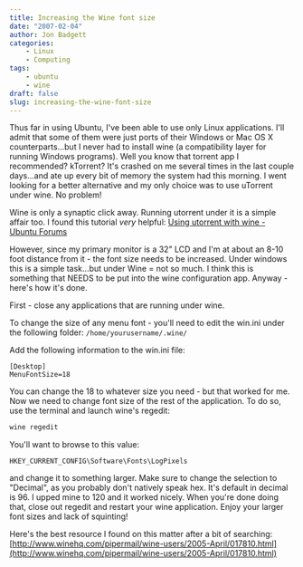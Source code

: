 ```yaml
---
title: Increasing the Wine font size
date: "2007-02-04"
author: Jon Badgett
categories:
    - Linux
    - Computing
tags:
    - ubuntu
    - wine
draft: false
slug: increasing-the-wine-font-size
---
```


Thus far in using Ubuntu, I've been able to use only Linux applications. I'll
admit that some of them were just ports of their Windows or Mac OS X
counterparts...but I never had to install wine (a compatibility layer for
running Windows programs). Well you know that torrent app I recommended?
kTorrent? It's crashed on me several times in the last couple days...and ate up
every bit of memory the system had this morning. I went looking for a better
alternative and my only choice was to use uTorrent under wine. No
problem!

Wine is only a synaptic click away. Running utorrent under
it is a simple affair too. I found this tutorial
_very_ helpful:
[Using utorrent with wine - Ubuntu Forums](http://www.ubuntuforums.org/showthread.php?t=191161)

However, since my primary monitor is a
32" LCD and I'm at about an 8-10 foot distance from it - the font size needs to
be increased. Under windows this is a simple task...but under Wine = not so
much. I think this is something that NEEDS to be put into the wine configuration
app. Anyway - here's how it's done.

First - close any applications that are running under wine.

To change the size of any menu font - you'll need to edit the win.ini under the following
folder: `/home/yourusername/.wine/`

Add the following information to the win.ini file:

```
[Desktop]
MenuFontSize=18
```

You can change the 18 to whatever size you need - but that worked for me. Now we
need to change font size of the rest of the application. To do so, use the
terminal and launch wine's regedit:

```sh
wine regedit
```

You'll want to browse to this value:

```
HKEY_CURRENT_CONFIG\Software\Fonts\LogPixels
```

and change it to something larger. Make sure to change the selection to "Decimal",
as you probably don't natively speak hex. It's default in decimal is 96. I upped
mine to 120 and it worked nicely. When you're done doing that, close
out regedit and restart your wine application. Enjoy your larger font sizes and
lack of squinting!

Here's the best resource I found on this matter after a bit of searching:
[http://www.winehq.com/pipermail/wine-users/2005-April/017810.html](http://www.winehq.com/pipermail/wine-users/2005-April/017810.html)
